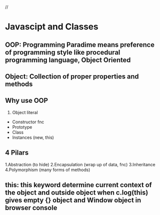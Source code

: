 //
# Javascipt and Classes

## OOP: Programming Paradime means preference of programming style like procedural programming language, Object Oriented

## Object: Collection of proper properties and methods

## Why use OOP
1. Object literal
- Constructor fnc
- Prototype
- Class
- Instances (new, this)

## 4 Pilars
1.Abstraction (to hide)
2.Encapsulation (wrap up of data, fnc)
3.Inheritance
4.Polymorphism (many forms of methods)

## this: this keyword determine current context of the object and outside object when c.log(this) gives empty {} object and Window object in browser console